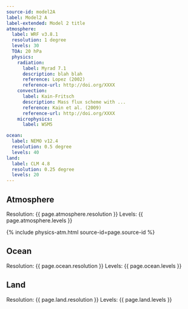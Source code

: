 ```yaml
---
source-id: model2A
label: Model2 A
label-extended: Model 2 title
atmosphere:
  label: WRF v3.8.1
  resolution: 1 degree
  levels: 30
  TOA: 20 hPa
  physics:
    radiation:
      label: Myrad 7.1
      description: blah blah
      reference: Lopez (2002)
      reference-url: http://doi.org/XXXX
    convection:
      label: Kain-Fritsch
      description: Mass flux scheme with ...
      reference: Kain et al. (2009)
      reference-url: http://doi.org/XXXX
    microphysics:
      label: WSM5

ocean:
  label: NEMO v12.4
  resolution: 0.5 degree
  levels: 40
land:
  label: CLM 4.8
  resolution: 0.25 degree
  levels: 20
---
```


## Atmosphere
Resolution: {{ page.atmosphere.resolution }}
Levels: {{ page.atmosphere.levels }}

{% include physics-atm.html source-id=page.source-id %}

## Ocean
Resolution: {{ page.ocean.resolution }}
Levels: {{ page.ocean.levels }}

## Land
Resolution: {{ page.land.resolution }}
Levels: {{ page.land.levels }}

